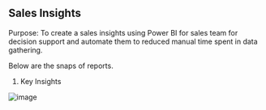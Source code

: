 ## Sales Insights

   Purpose: To create a sales insights using Power BI for sales team for decision support and automate them to reduced manual time spent in data gathering.
   
   Below are the snaps of reports.
   
   1. Key Insights
   
   
   ![image](https://user-images.githubusercontent.com/79400697/151713061-38ffb6f3-0f62-4783-b0f0-a39ce9611abc.png)



